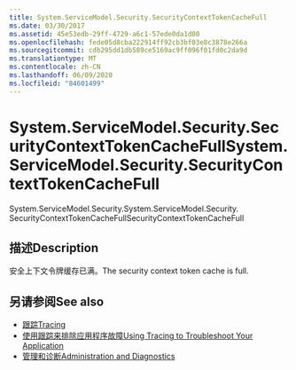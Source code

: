 ```yaml
---
title: System.ServiceModel.Security.SecurityContextTokenCacheFull
ms.date: 03/30/2017
ms.assetid: 45e53edb-29ff-4729-a6c1-57ede0da1d00
ms.openlocfilehash: fede05d8cba222914ff92cb3bf03e8c3878e266a
ms.sourcegitcommit: cdb295dd1db589ce5169ac9ff096f01fd0c2da9d
ms.translationtype: MT
ms.contentlocale: zh-CN
ms.lasthandoff: 06/09/2020
ms.locfileid: "84601499"
---
```

# <a name="systemservicemodelsecuritysecuritycontexttokencachefull"></a><span data-ttu-id="d211a-102">System.ServiceModel.Security.SecurityContextTokenCacheFull</span><span class="sxs-lookup"><span data-stu-id="d211a-102">System.ServiceModel.Security.SecurityContextTokenCacheFull</span></span>
<span data-ttu-id="d211a-103">System.ServiceModel.Security.</span><span class="sxs-lookup"><span data-stu-id="d211a-103">System.ServiceModel.Security.</span></span> <span data-ttu-id="d211a-104">SecurityContextTokenCacheFull</span><span class="sxs-lookup"><span data-stu-id="d211a-104">SecurityContextTokenCacheFull</span></span>  
  
## <a name="description"></a><span data-ttu-id="d211a-105">描述</span><span class="sxs-lookup"><span data-stu-id="d211a-105">Description</span></span>  
 <span data-ttu-id="d211a-106">安全上下文令牌缓存已满。</span><span class="sxs-lookup"><span data-stu-id="d211a-106">The security context token cache is full.</span></span>  
  
## <a name="see-also"></a><span data-ttu-id="d211a-107">另请参阅</span><span class="sxs-lookup"><span data-stu-id="d211a-107">See also</span></span>

- [<span data-ttu-id="d211a-108">跟踪</span><span class="sxs-lookup"><span data-stu-id="d211a-108">Tracing</span></span>](index.md)
- [<span data-ttu-id="d211a-109">使用跟踪来排除应用程序故障</span><span class="sxs-lookup"><span data-stu-id="d211a-109">Using Tracing to Troubleshoot Your Application</span></span>](using-tracing-to-troubleshoot-your-application.md)
- [<span data-ttu-id="d211a-110">管理和诊断</span><span class="sxs-lookup"><span data-stu-id="d211a-110">Administration and Diagnostics</span></span>](../index.md)

